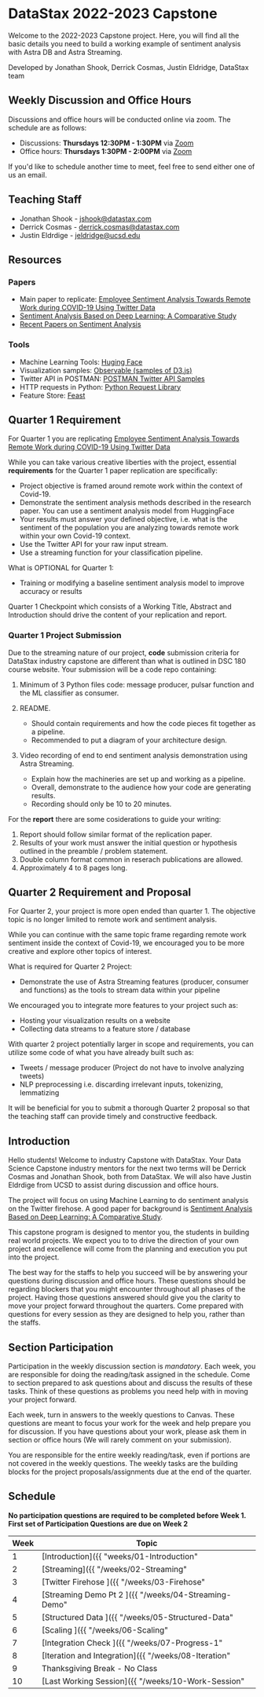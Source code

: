 # DataStax 2022-2023 Capstone

Welcome to the 2022-2023 Capstone project. Here, you will find all
the basic details you need to build a working example of sentiment
analysis with Astra DB and Astra Streaming.

Developed by Jonathan Shook, Derrick Cosmas, Justin Eldridge, DataStax team

## Weekly Discussion and  Office Hours

Discussions and office hours will be conducted online via zoom. The schedule are as follows:
* Discussions: **Thursdays 12:30PM - 1:30PM** via [Zoom]()
* Office hours: **Thursdays 1:30PM - 2:00PM** via [Zoom]()

If you'd like to schedule another time to meet, feel free to send either one of us an email. 

## Teaching Staff

* Jonathan Shook - jshook@datastax.com
* Derrick Cosmas - derrick.cosmas@datastax.com
* Justin Eldrdige - jeldridge@ucsd.edu

## Resources

### Papers

* Main paper to replicate: [Employee Sentiment Analysis Towards Remote Work during COVID-19 Using
Twitter Data](https://inass.org/wp-content/uploads/2021/12/2022022808.pdf)
* [Sentiment Analysis Based on Deep Learning: A Comparative Study](https://arxiv.org/ftp/arxiv/papers/2006/2006.03541.pdf)
* [Recent Papers on Sentiment Analysis](https://www.paperdigest.org/2020/05/recent-papers-on-sentiment-analysis/)

### Tools

* Machine Learning Tools: [Huging Face](https://huggingface.co/docs/transformers/index)
* Visualization samples: [Observable (samples of D3.js)](https://observablehq.com/explore)
* Twitter API in POSTMAN: [POSTMAN Twitter API Samples](https://t.co/twitter-api-postman)
* HTTP requests in Python: [Python Request Library](https://realpython.com/python-requests/#the-get-request)
* Feature Store: [Feast](https://feast.dev/blog/what-is-a-feature-store/)

## Quarter 1 Requirement

For Quarter 1 you are replicating [Employee Sentiment Analysis Towards Remote Work during COVID-19 Using
Twitter Data](https://inass.org/wp-content/uploads/2021/12/2022022808.pdf) 

While you can take various creative liberties with the project, essential **requirements** for the Quarter 1 paper replication are specifically:

* Project objective is framed around remote work within the context of Covid-19.
* Demonstrate the sentiment analysis methods described in the research paper. You can use a sentiment analysis model from HuggingFace
* Your results must answer your defined objective, i.e. what is the sentiment of the population you are analyzing towards remote work within your own Covid-19 context.
* Use the Twitter API for your raw input stream.
* Use a streaming function for your classification pipeline.

What is OPTIONAL for Quarter 1:
* Training or modifying a baseline sentiment analysis model to improve accuracy or results

Quarter 1 Checkpoint which consists of a Working Title, Abstract and Introduction should drive the content of your replication and report.

### Quarter 1 Project Submission

Due to the streaming nature of our project, **code** submission criteria for DataStax industry capstone are different than what is outlined in DSC 180 course website. Your submission will be a code repo containing:

1. Minimum of 3 Python files code: message producer, pulsar function and the ML classifier as consumer.

2. README.
   * Should contain requirements and how the code pieces fit together as a pipeline.
   * Recommended to put a diagram of your architecture design.

3. Video recording of end to end sentiment analysis demonstration using Astra Streaming. 
   * Explain how the machineries are set up and working as a pipeline. 
   * Overall, demonstrate to the audience how your code are generating results.
   * Recording should only be 10 to 20 minutes.

For the **report** there are some cosiderations to guide your writing:
 
1. Report should follow similar format of the replication paper. 
2. Results of your work must answer the initial question or hypothesis outlined in the preamble / problem statement.
3. Double column format common in reserach publications are allowed.
4. Approximately 4 to 8 pages long.

## Quarter 2 Requirement and Proposal

For Quarter 2, your project is more open ended than quarter 1. The objective topic is no longer limited to remote work and sentiment analysis.

While you can continue with the same topic frame regarding remote work sentiment inside the context of Covid-19, we encouraged you to be more creative and explore other topics of interest.

What is required for Quarter 2 Project:

- Demonstrate the use of Astra Streaming features (producer, consumer and functions) as the tools to stream data within your pipeline

We encouraged you to integrate more features to your project such as:

- Hosting your visualization results on a website 
- Collecting data streams to a feature store / database

With quarter 2 project potentially larger in scope and requirements, you can utilize some code of what you have already built such as:

- Tweets / message producer (Project do not have to involve analyzing tweets)
- NLP preprocessing i.e. discarding irrelevant inputs, tokenizing, lemmatizing

It will be beneficial for you to submit a thorough Quarter 2 proposal so that the teaching staff can provide timely and constructive feedback.

## Introduction

Hello students! Welcome to industry Capstone with DataStax. Your Data Science Capstone industry mentors for the next two terms will be Derrick Cosmas and Jonathan Shook, both from DataStax. We will also have Justin Eldrdige from UCSD to assist during discussion and office hours.

The project will focus on using Machine Learning to do sentiment analysis on the Twitter firehose. A good paper for background is [Sentiment Analysis Based on Deep Learning: A Comparative Study](https://arxiv.org/ftp/arxiv/papers/2006/2006.03541.pdf).

This capstone program is designed to mentor you, the students in building real world projects. We expect you to to drive the direction of your own project and excellence will come from the planning and execution you put into the project. 

The best way for the staffs to help you succeed will be by answering your questions during discussion and office hours. These questions should be regarding blockers that you might encounter throughout all phases of the project. Having those questions answered should give you the clarity to move your project forward throughout the quarters. Come prepared with questions for every session as they are designed to help you, rather than the staffs.

## Section Participation

Participation in the weekly discussion section is *mandatory*. Each
week, you are responsible for doing the reading/task assigned in the
schedule. Come to section prepared to ask questions about
and discuss the results of these tasks. Think of these questions as problems 
you need help with in moving your project forward.

Each week, turn in answers to the weekly questions to Canvas. These
questions are meant to focus your work for the week and help prepare
you for discussion. If you have questions about your work, please ask
them in section or office hours (We will rarely comment on your
submission).

You are responsible for the entire weekly reading/task, even if
portions are not covered in the weekly questions. The weekly tasks are
the building blocks for the project proposals/assignments due at the
end of the quarter.

## Schedule

**No participation questions are required to be completed before Week 1. 
First set of Participation Questions are due on Week 2**

|Week|Topic|
|--|--|
|1|[Introduction]({{ "weeks/01-Introduction" | absolute_url }})|
|2|[Streaming]({{ "/weeks/02-Streaming" | absolute_url }})|
|3|[Twitter Firehose ]({{ "/weeks/03-Firehose" | absolute_url }})|
|4|[Streaming Demo Pt 2 ]({{ "/weeks/04-Streaming-Demo" | absolute_url }})|
|5|[Structured Data ]({{ "/weeks/05-Structured-Data" | absolute_url }})|
|6|[Scaling ]({{ "/weeks/06-Scaling" | absolute_url }})|
|7|[Integration Check ]({{ "/weeks/07-Progress-1" | absolute_url }})|
|8|[Iteration and Integration]({{ "/weeks/08-Iteration" | absolute_url }})|
|9|Thanksgiving Break - No Class|
|10|[Last Working Session]({{ "/weeks/10-Work-Session" | absolute_url}})|

